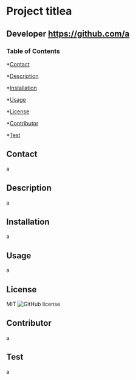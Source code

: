 
# Project titlea

## Developer https://github.com/a

### Table of Contents

*[Contact](#Contact)

*[Description](#Description)

*[Installation](#Installation)

*[Usage](#Usage)

*[License](#License)

*[Contributor](#Contributor)

*[Test](#Test)

## Contact 
a

## Description 
a

## Installation 
a

## Usage 
a

## License 
MIT 
![GitHub license](https://img.shields.io/badge/license-MIT-blue.svg)


## Contributor 
a

## Test
 a
  